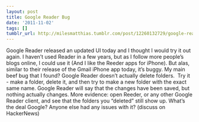 ```yaml
---
layout: post
title: Google Reader Bug
date: '2011-11-02'
tags: []
tumblr_url: http://milesmatthias.tumblr.com/post/12260132729/google-reader-bug
---
```

Google Reader released an updated UI today and I thought I would try it out again. I haven’t used Reader in a few years, but as I follow more people’s blogs online, I could use it (And I like the Reeder apps for iPhone).
But alas, similar to their release of the Gmail iPhone app today, it’s buggy. My main beef bug that I found? Google Reader doesn’t actually delete folders. 
Try it - make a folder, delete it, and then try to make a new folder with the exact same name. Google Reader will say that the changes have been saved, but nothing actually changes.
More evidence: open Reeder, or any other Google Reader client, and see that the folders you “deleted” still show up.
What’s the deal Google? Anyone else had any issues with it?
(discuss on HackerNews)
